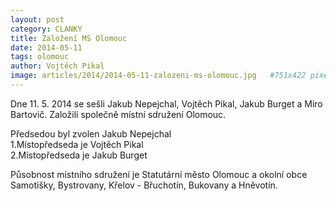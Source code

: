 ```yaml
---
layout: post
category: CLANKY
title: Založení MS Olomouc
date: 2014-05-11
tags: olomouc
author: Vojtěch Pikal
image: articles/2014/2014-05-11-zalozeni-ms-olomouc.jpg   #751x422 pixelu
---
```

Dne 11. 5. 2014 se sešli Jakub Nepejchal, Vojtěch Pikal, Jakub Burget a Miro Bartovič. Založili společně místní sdružení Olomouc.

Předsedou byl zvolen Jakub Nepejchal  
1.Místopředseda je Vojtěch Pikal  
2.Místopředseda je Jakub Burget  

Působnost místního sdružení je Statutární město Olomouc a okolní obce Samotišky, Bystrovany, Křelov - Břuchotín, Bukovany a Hněvotín.
